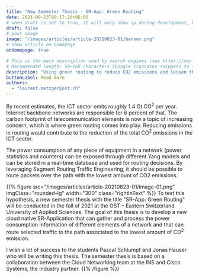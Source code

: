 ```yaml
---
title: "New Semester Thesis - SR-App: Green Routing"
date: 2021-08-23T09:17:20+06:00
# when draft is set to true, it will only show up during development, but not when the website is deployed.
draft: false
# post image
image: "/images/articles/article-20210823-01/banner.png"
# show article on homepage
onHomepage: true

# This is the meta description used by search engines (see https://moz.com/learn/seo/meta-description)
# Recommended length: 50–160 characters (Google truncates snippets to ~155–160 characters)
description: "Using green routing to reduce CO2 emissions and lessen the impact of the ICT sector on global warming."
buttonLabel: Read more
authors:
  - "laurent.metzger@ost.ch"
---
```


By recent estimates, the ICT sector emits roughly 1.4 Gt CO<sup>2</sup> per year. Internet backbone networks are responsible for 6 percent of that.
The carbon footprint of telecommunication elements is now a topic of increasing concern, which is where green routing comes into play. Reducing emissions in routing would contribute to the reduction of the total CO<sup>2</sup> emissions in the ICT sector.

The power consumption of any piece of equipment in a network (power statistics and counters) can be exposed through different Yang models and can be stored in a real-time database and used for routing decisions. By leveraging Segment Routing Traffic Engineering, it should be possible to route packets over the path with the lowest amount of CO2 emissions.

{{% figure src="/images/articles/article-20210823-01/image-01.png" imgClass="rounded-lg" width="300" class="rightInText" %}}
To test this hypothesis, a new semester thesis with the title "SR-App: Green Routing" will be conducted in the fall of 2021 at the OST – Eastern Switzerland University of Applied Sciences. The goal of this thesis is to develop a new cloud native SR-Application that can gather and process the power consumption information of different elements of a network and that can route selected traffic to the path associated to the lowest amount of CO<sup>2</sup> emission.

I wish a lot of success to the students Pascal Schlumpf and Jonas Hauser who will be writing this thesis. The semester thesis is based on a collaboration between the Cloud Networking team at the INS and Cisco Systems, the industry partner.
{{% /figure %}}